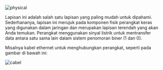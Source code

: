 ![physical](https://raw.githubusercontent.com/yingcrackerhades/cybersec-module/main/Pre%20Security/Network%20Fundamental/Model%20OSI/Image/physical.png)

Lapisan ini adalah salah satu lapisan yang paling mudah untuk dipahami. Sederhananya, lapisan ini merujuk pada komponen fisik perangkat keras yang digunakan dalam jaringan dan merupakan lapisan terendah yang akan Anda temukan. Perangkat menggunakan sinyal listrik untuk mentransfer data antara satu sama lain dalam sistem penomoran biner (1 dan 0).

Misalnya kabel ethernet untuk menghubungkan perangkat, seperti pada gambar di bawah ini:

![cabel](https://raw.githubusercontent.com/yingcrackerhades/cybersec-module/main/Pre%20Security/Network%20Fundamental/Model%20OSI/Image/19df9af1-a653-4158-ad7c-4b0f8d581431.jpg)
